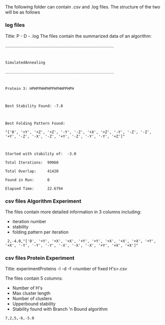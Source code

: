 ## 
The following folder can contain .csv and .log files. The structure of the two will be as follows

 ### log files
 Title: P <protein number> - <dimensions> D - <algorithm>.log
 The files contain the summarized data of an algorithm:
 
 ```
 _________________________________________________



SimulatedAnnealing

_________________________________________________



Protein 3: HPHPPHHPHPPHPHHPPHPH



Best Stability Found: -7.0



Best Folding Pattern Found:

"['0', '+Y', '+Z', '+Z', '-Y', '-Z', '+X', '+Z', '-Y', '-Z', '-Z', '+Y', '-Z', '-X', '-Z', '+Y', '-Z', '-Y', '-Y', '+Z']"



Started with stability of:  -3.0

Total Iterations:  99960

Total Overlap:     41420

Found in Run:      0

Elapsed Time:      22.6794

```

### csv files Algorithm Experiment
The files contain more detailed information in 3 columns including:
- iteration number 
- stability 
- folding pattern per iteration

```
 2,-4.0,"['0', '+Y', '+X', '+X', '+Y', '+Y', '+X', '+X', '+X', '+Y', '+X', '-Y', '-Y', '-Y', '-X', '-X', '-X', '+Y', '+X', '+X']"
 ```
 ### csv files Protein Experiment
 Title: experimentProteins -l <length> -d <dimensions> -f <number of fixed H's>.csv
 
 The files contain 5 columns:
  - Number of H's
  - Max cluster length
  - Number of clusters
  - Upperbound stability 
  - Stability found with Branch 'n Bound algorithm
 
```
7,2,5,-6,-5.0
```
